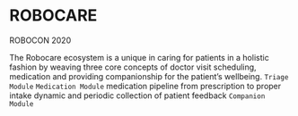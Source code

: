 # ROBOCARE

ROBOCON 2020

The Robocare ecosystem is a unique in caring for patients in a holistic fashion by weaving three core concepts of doctor visit scheduling, medication and providing companionship for the patient’s wellbeing.
`Triage Module` 
`Medication Module`
medication pipeline from prescription to proper intake
dynamic and periodic collection of patient feedback
`Companion Module`
